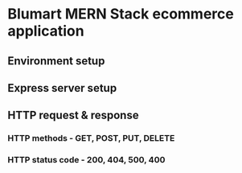 # Blumart MERN Stack ecommerce application

## Environment setup
## Express server setup
## HTTP request & response
### HTTP methods - GET, POST, PUT, DELETE
### HTTP status code - 200, 404, 500, 400 